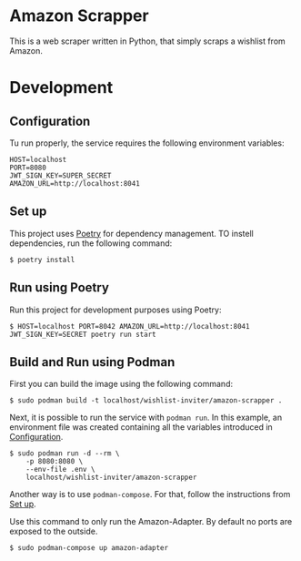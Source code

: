 # Amazon Scrapper

This is a web scraper written in Python, that simply scraps a wishlist from 
Amazon.

# Development

## Configuration

Tu run properly, the service requires the following environment variables:

```
HOST=localhost
PORT=8080
JWT_SIGN_KEY=SUPER_SECRET
AMAZON_URL=http://localhost:8041
```

## Set up

This project uses [Poetry](https://python-poetry.org/) for dependency
management. TO instell dependencies, run the following command:

```
$ poetry install
```

## Run using Poetry

Run this project for development purposes using Poetry:

```
$ HOST=localhost PORT=8042 AMAZON_URL=http://localhost:8041 JWT_SIGN_KEY=SECRET poetry run start
```

## Build and Run using Podman

First you can build the image using the following command:

```
$ sudo podman build -t localhost/wishlist-inviter/amazon-scrapper .
```

Next, it is possible to run the service with `podman run`. In this example, an
environment file was created containing all the variables introduced in
[Configuration](#configuration).

```
$ sudo podman run -d --rm \
    -p 8080:8080 \
    --env-file .env \
    localhost/wishlist-inviter/amazon-scrapper
```

Another way is to use `podman-compose`. For that, follow the instructions from
[Set up](../README.md#set-up).

Use this command to only run the Amazon-Adapter. By default no ports are exposed
to the outside.

```
$ sudo podman-compose up amazon-adapter
```
